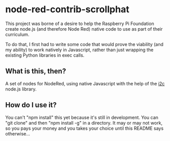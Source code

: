 # node-red-contrib-scrollphat

This project was borne of a desire to help the Raspberry Pi Foundation create node.js (and therefore Node Red) native code to use as part of their curriculum.

To do that, I first had to write some code that would prove the viability (and my ability) to work natively in Javascript, rather than just wrapping the existing Python libraries in exec calls.

## What is this, then?

A set of nodes for NodeRed, using native Javascript with the help of the [i2c](https://www.npmjs.com/package/i2c) node.js library.

## How do I use it?

You can't "npm install" this yet because it's still in development. You can "git clone" and then "npm install -g" in a directory. It may or may not work, so you pays your money and you takes your choice until this README says otherwise...

